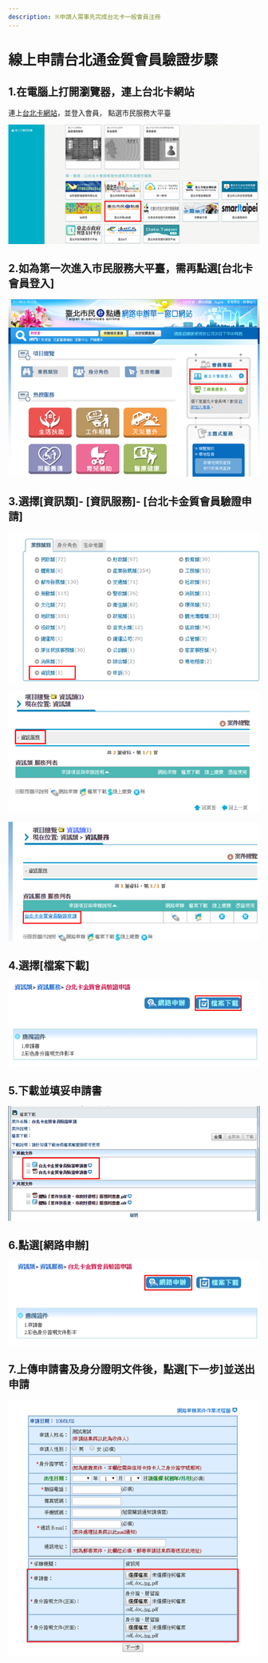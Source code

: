 ```yaml
---
description: ※申請人需事先完成台北卡一般會員注冊
---
```


# 線上申請台北通金質會員驗證步驟

## 1.在電腦上打開瀏覽器，連上台北卡網站

連上[台北卡網站](https://id.taipei/tpcd)，並登入會員， 點選市民服務大平臺

![](../.gitbook/assets/1.png)



## 2.如為第一次進入市民服務大平臺，需再點選\[台北卡會員登入\]

![](../.gitbook/assets/2.png)

## 3.選擇\[資訊類\]- \[資訊服務\]- \[台北卡金質會員驗證申請\]

![](../.gitbook/assets/3%20%281%29.png)

![](../.gitbook/assets/4.png)

![](../.gitbook/assets/5.png)

## 4.選擇\[檔案下載\]

![](../.gitbook/assets/6.png)

## 5.下載並填妥申請書

![](../.gitbook/assets/7.png)

## 6.點選\[網路申辦\]

![](../.gitbook/assets/8.png)

## 7.上傳申請書及身分證明文件後，點選\[下一步\]並送出申請

![](../.gitbook/assets/9%20%281%29.png)

